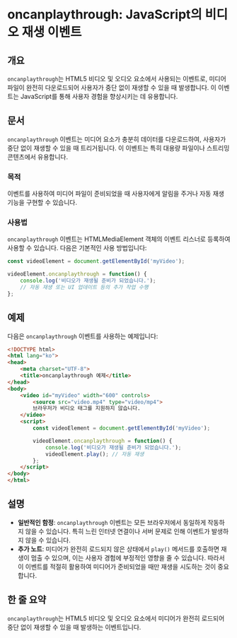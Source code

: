 <!--
Meta Description: # oncanplaythrough: JavaScript의 비디오 재생 이벤트 ## 개요 `oncanplaythrough`는 HTML5 비디오 및 오디오 요소에서 사용되는 이벤트로, 미디어 파일이 완전히 다운로드되어 사용자가 중단 없이 재생할 수 있을 때 발생합니다. 이...
Meta Keywords: oncanplaythrough, 이벤트는, 있습니다, videoelement, 비디오
-->

# oncanplaythrough: JavaScript의 비디오 재생 이벤트

## 개요
`oncanplaythrough`는 HTML5 비디오 및 오디오 요소에서 사용되는 이벤트로, 미디어 파일이 완전히 다운로드되어 사용자가 중단 없이 재생할 수 있을 때 발생합니다. 이 이벤트는 JavaScript를 통해 사용자 경험을 향상시키는 데 유용합니다.

## 문서
`oncanplaythrough` 이벤트는 미디어 요소가 충분히 데이터를 다운로드하여, 사용자가 중단 없이 재생할 수 있을 때 트리거됩니다. 이 이벤트는 특히 대용량 파일이나 스트리밍 콘텐츠에서 유용합니다. 

### 목적
이벤트를 사용하여 미디어 파일이 준비되었을 때 사용자에게 알림을 주거나 자동 재생 기능을 구현할 수 있습니다.

### 사용법
`oncanplaythrough` 이벤트는 HTMLMediaElement 객체의 이벤트 리스너로 등록하여 사용할 수 있습니다. 다음은 기본적인 사용 방법입니다:

```javascript
const videoElement = document.getElementById('myVideo');

videoElement.oncanplaythrough = function() {
    console.log('비디오가 재생될 준비가 되었습니다.');
    // 자동 재생 또는 UI 업데이트 등의 추가 작업 수행
};
```

## 예제
다음은 `oncanplaythrough` 이벤트를 사용하는 예제입니다:

```html
<!DOCTYPE html>
<html lang="ko">
<head>
    <meta charset="UTF-8">
    <title>oncanplaythrough 예제</title>
</head>
<body>
    <video id="myVideo" width="600" controls>
        <source src="video.mp4" type="video/mp4">
        브라우저가 비디오 태그를 지원하지 않습니다.
    </video>
    <script>
        const videoElement = document.getElementById('myVideo');

        videoElement.oncanplaythrough = function() {
            console.log('비디오가 재생될 준비가 되었습니다.');
            videoElement.play(); // 자동 재생
        };
    </script>
</body>
</html>
```

## 설명
- **일반적인 함정**: `oncanplaythrough` 이벤트는 모든 브라우저에서 동일하게 작동하지 않을 수 있습니다. 특히 느린 인터넷 연결이나 서버 문제로 인해 이벤트가 발생하지 않을 수 있습니다.
- **추가 노트**: 미디어가 완전히 로드되지 않은 상태에서 `play()` 메서드를 호출하면 재생이 멈출 수 있으며, 이는 사용자 경험에 부정적인 영향을 줄 수 있습니다. 따라서 이 이벤트를 적절히 활용하여 미디어가 준비되었을 때만 재생을 시도하는 것이 중요합니다.

## 한 줄 요약
`oncanplaythrough`는 HTML5 비디오 및 오디오 요소에서 미디어가 완전히 로드되어 중단 없이 재생할 수 있을 때 발생하는 이벤트입니다.